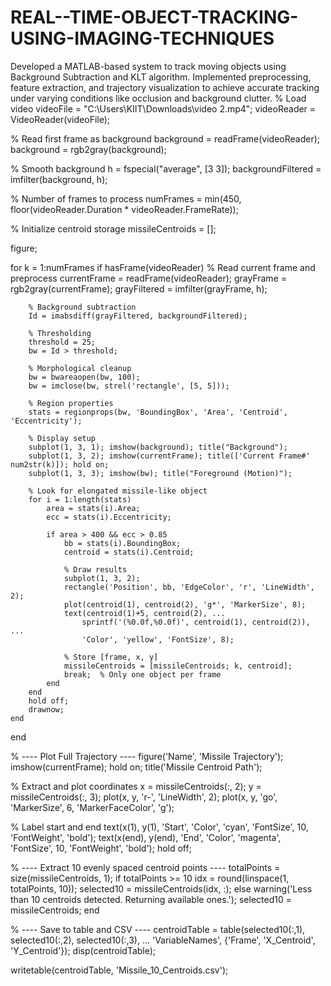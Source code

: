 # REAL--TIME-OBJECT-TRACKING-USING-IMAGING-TECHNIQUES
Developed a MATLAB-based system to track moving objects using Background Subtraction and KLT algorithm. Implemented preprocessing, feature extraction, and trajectory visualization to achieve accurate tracking under varying conditions like occlusion and background clutter.
% Load video
videoFile = "C:\Users\KIIT\Downloads\video 2.mp4";
videoReader = VideoReader(videoFile);

% Read first frame as background
background = readFrame(videoReader);
background = rgb2gray(background);

% Smooth background
h = fspecial("average", [3 3]);
backgroundFiltered = imfilter(background, h);

% Number of frames to process
numFrames = min(450, floor(videoReader.Duration * videoReader.FrameRate));

% Initialize centroid storage
missileCentroids = [];

figure;

for k = 1:numFrames
    if hasFrame(videoReader)
        % Read current frame and preprocess
        currentFrame = readFrame(videoReader);
        grayFrame = rgb2gray(currentFrame);
        grayFiltered = imfilter(grayFrame, h);

        % Background subtraction
        Id = imabsdiff(grayFiltered, backgroundFiltered);

        % Thresholding
        threshold = 25;
        bw = Id > threshold;

        % Morphological cleanup
        bw = bwareaopen(bw, 100);
        bw = imclose(bw, strel('rectangle', [5, 5]));

        % Region properties
        stats = regionprops(bw, 'BoundingBox', 'Area', 'Centroid', 'Eccentricity');

        % Display setup
        subplot(1, 3, 1); imshow(background); title("Background");
        subplot(1, 3, 2); imshow(currentFrame); title(['Current Frame#' num2str(k)]); hold on;
        subplot(1, 3, 3); imshow(bw); title("Foreground (Motion)");

        % Look for elongated missile-like object
        for i = 1:length(stats)
            area = stats(i).Area;
            ecc = stats(i).Eccentricity;

            if area > 400 && ecc > 0.85
                bb = stats(i).BoundingBox;
                centroid = stats(i).Centroid;

                % Draw results
                subplot(1, 3, 2);
                rectangle('Position', bb, 'EdgeColor', 'r', 'LineWidth', 2);
                plot(centroid(1), centroid(2), 'g*', 'MarkerSize', 8);
                text(centroid(1)+5, centroid(2), ...
                    sprintf('(%0.0f,%0.0f)', centroid(1), centroid(2)), ...
                    'Color', 'yellow', 'FontSize', 8);

                % Store [frame, x, y]
                missileCentroids = [missileCentroids; k, centroid];
                break;  % Only one object per frame
            end
        end
        hold off;
        drawnow;
    end
end

% ---- Plot Full Trajectory ----
figure('Name', 'Missile Trajectory');
imshow(currentFrame); hold on;
title('Missile Centroid Path');

% Extract and plot coordinates
x = missileCentroids(:, 2);
y = missileCentroids(:, 3);
plot(x, y, 'r-', 'LineWidth', 2);
plot(x, y, 'go', 'MarkerSize', 6, 'MarkerFaceColor', 'g');

% Label start and end
text(x(1), y(1), 'Start', 'Color', 'cyan', 'FontSize', 10, 'FontWeight', 'bold');
text(x(end), y(end), 'End', 'Color', 'magenta', 'FontSize', 10, 'FontWeight', 'bold');
hold off;

% ---- Extract 10 evenly spaced centroid points ----
totalPoints = size(missileCentroids, 1);
if totalPoints >= 10
    idx = round(linspace(1, totalPoints, 10));
    selected10 = missileCentroids(idx, :);
else
    warning('Less than 10 centroids detected. Returning available ones.');
    selected10 = missileCentroids;
end

% ---- Save to table and CSV ----
centroidTable = table(selected10(:,1), selected10(:,2), selected10(:,3), ...
    'VariableNames', {'Frame', 'X_Centroid', 'Y_Centroid'});
disp(centroidTable);

writetable(centroidTable, 'Missile_10_Centroids.csv');
